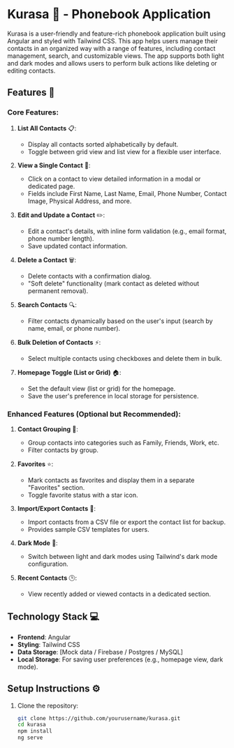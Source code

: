 # Kurasa 📱 - Phonebook Application

Kurasa is a user-friendly and feature-rich phonebook application built using Angular and styled with Tailwind CSS. This app helps users manage their contacts in an organized way with a range of features, including contact management, search, and customizable views. The app supports both light and dark modes and allows users to perform bulk actions like deleting or editing contacts.

## Features 🌟

### Core Features:
1. **List All Contacts** 📋:
   - Display all contacts sorted alphabetically by default.
   - Toggle between grid view and list view for a flexible user interface.

2. **View a Single Contact** 👤:
   - Click on a contact to view detailed information in a modal or dedicated page.
   - Fields include First Name, Last Name, Email, Phone Number, Contact Image, Physical Address, and more.

3. **Edit and Update a Contact** ✏️:
   - Edit a contact's details, with inline form validation (e.g., email format, phone number length).
   - Save updated contact information.

4. **Delete a Contact** 🗑️:
   - Delete contacts with a confirmation dialog.
   - "Soft delete" functionality (mark contact as deleted without permanent removal).

5. **Search Contacts** 🔍:
   - Filter contacts dynamically based on the user's input (search by name, email, or phone number).

6. **Bulk Deletion of Contacts** ⚡:
   - Select multiple contacts using checkboxes and delete them in bulk.

7. **Homepage Toggle (List or Grid)** 🏠:
   - Set the default view (list or grid) for the homepage.
   - Save the user's preference in local storage for persistence.

### Enhanced Features (Optional but Recommended):
1. **Contact Grouping** 📂:
   - Group contacts into categories such as Family, Friends, Work, etc.
   - Filter contacts by group.

2. **Favorites** ⭐:
   - Mark contacts as favorites and display them in a separate "Favorites" section.
   - Toggle favorite status with a star icon.

3. **Import/Export Contacts** 💾:
   - Import contacts from a CSV file or export the contact list for backup.
   - Provides sample CSV templates for users.

4. **Dark Mode** 🌙:
   - Switch between light and dark modes using Tailwind's dark mode configuration.

5. **Recent Contacts** 🕒:
   - View recently added or viewed contacts in a dedicated section.

## Technology Stack 💻

- **Frontend**: Angular
- **Styling**: Tailwind CSS
- **Data Storage**: [Mock data / Firebase / Postgres / MySQL] 
- **Local Storage**: For saving user preferences (e.g., homepage view, dark mode).

## Setup Instructions ⚙️

1. Clone the repository:
   ```bash
   git clone https://github.com/yourusername/kurasa.git
   cd kurasa
   npm install
   ng serve

